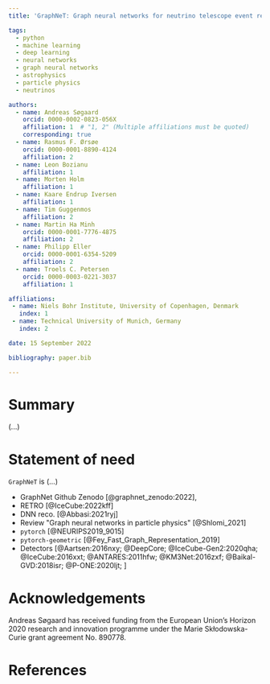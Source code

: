 ```yaml
---
title: 'GraphNeT: Graph neural networks for neutrino telescope event reconstruction'

tags:
  - python
  - machine learning
  - deep learning
  - neural networks
  - graph neural networks
  - astrophysics
  - particle physics
  - neutrinos

authors:
  - name: Andreas Søgaard
    orcid: 0000-0002-0823-056X
    affiliation: 1  # "1, 2" (Multiple affiliations must be quoted)
    corresponding: true
  - name: Rasmus F. Ørsøe
    orcid: 0000-0001-8890-4124
    affiliation: 2
  - name: Leon Bozianu
    affiliation: 1
  - name: Morten Holm
    affiliation: 1
  - name: Kaare Endrup Iversen
    affiliation: 1
  - name: Tim Guggenmos
    affiliation: 2
  - name: Martin Ha Minh
    orcid: 0000-0001-7776-4875
    affiliation: 2
  - name: Philipp Eller
    orcid: 0000-0001-6354-5209
    affiliation: 2
  - name: Troels C. Petersen
    orcid: 0000-0003-0221-3037
    affiliation: 1

affiliations:
 - name: Niels Bohr Institute, University of Copenhagen, Denmark
   index: 1
 - name: Technical University of Munich, Germany
   index: 2

date: 15 September 2022

bibliography: paper.bib

---
```


# Summary

(...)

# Statement of need

`GraphNeT` is (...)

* GraphNet Github Zenodo [@graphnet_zenodo:2022],
* RETRO [@IceCube:2022kff]
* DNN reco. [@Abbasi:2021ryj]
* Review "Graph neural networks in particle physics" [@Shlomi_2021]
* `pytorch` [@NEURIPS2019_9015]
* `pytorch-geometric` [@Fey_Fast_Graph_Representation_2019]
* Detectors [@Aartsen:2016nxy; @DeepCore; @IceCube-Gen2:2020qha; @IceCube:2016xxt; @ANTARES:2011hfw; @KM3Net:2016zxf; @Baikal-GVD:2018isr; @P-ONE:2020ljt; ]


# Acknowledgements

Andreas Søgaard has received funding from the European Union’s Horizon 2020 research and innovation programme under the Marie Skłodowska-Curie grant agreement No. 890778.

# References